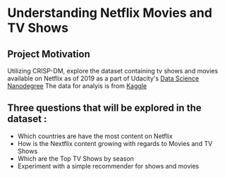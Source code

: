 # Understanding Netflix Movies and TV Shows 
## Project Motivation 
Utilizing CRISP-DM, explore the dataset containing tv shows and movies available on Netflix as of 2019 as a part of Udacity's [Data Science Nanodegree](https://in.udacity.com/course/data-scientist-nanodegree--nd025) 
The data for analyis is from [Kaggle](https://www.kaggle.com/shivamb/netflix-shows)
## Three questions that will be explored in the dataset :
* Which countries are have the most content on Netflix
* How is the Nextflix content growing with regards to Movies and TV Shows
* Which are the Top TV Shows by season 
* Experiment with a simple recommender for shows and movies 
